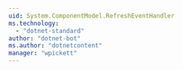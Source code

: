 ```yaml
---
uid: System.ComponentModel.RefreshEventHandler
ms.technology: 
  - "dotnet-standard"
author: "dotnet-bot"
ms.author: "dotnetcontent"
manager: "wpickett"
---
```

